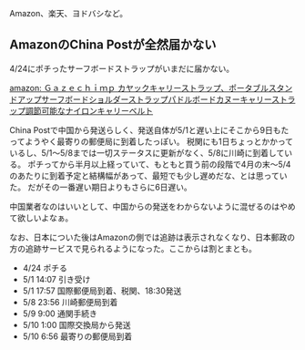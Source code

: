Amazon、楽天、ヨドバシなど。

## AmazonのChina Postが全然届かない

4/24にポチったサーフボードストラップがいまだに届かない。

[amazon: Ｇａｚｅｃｈｉｍｐ カヤックキャリーストラップ、ポータブルスタンドアップサーフボードショルダーストラップパドルボードカヌーキャリーストラップ調節可能なナイロンキャリーベルト](https://amzn.to/44IEzth)

China Postで中国から発送らしく、発送自体が5/1と遅い上にそこから9日もたってようやく最寄りの郵便局に到着したっぽい。
税関にも1日ちょっとかかっているし、5/1〜5/8までは一切ステータスに更新がなく、5/8に川崎に到着している。
ポチってから半月以上経っていて、もともと買う前の段階で4月の末〜5/4のあたりに到着予定と結構幅があって、最短でも少し遅めだな、とは思っていた。
だがその一番遅い期日よりもさらに6日遅い。

中国業者なのはいいとして、中国からの発送をわからないように混ぜるのはやめて欲しいよなぁ。

なお、日本についた後はAmazonの側では追跡は表示されなくなり、日本郵政の方の追跡サービスで見られるようになった。ここからは割とまとも。

- 4/24 ポチる
- 5/1 14:07 引き受け
- 5/1 17:57 国際郵便局到着、税関、18:30発送
- 5/8 23:56 川崎郵便局到着
- 5/9 9:00 通関手続き
- 5/10 1:00 国際交換局から発送
- 5/10 6:56 最寄りの郵便局到着
